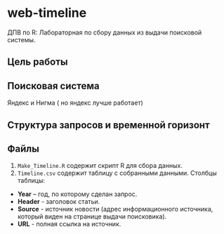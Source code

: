 # web-timeline  
ДПВ по R: Лабораторная по сбору данных из выдачи поисковой системы.  
  
## Цель работы  

  
## Поисковая система  
Яндекс и Нигма ( но яндекс лучше работает) 
  
## Структура запросов и временной горизонт  

  
## Файлы    
 1. ```Make_Timeline.R``` содержит скрипт R для сбора данных.  
 2. ```Timeline.csv``` содержит таблицу с собранными данными. Столбцы таблицы:  
  * **Year** – год, по которому сделан запрос.  
  * **Header** - заголовок статьи.  
  * **Source** - источник новости (адрес информационного источника, который виден на странице выдачи поисковика).  
  * **URL** - полная ссылка на источник.  
